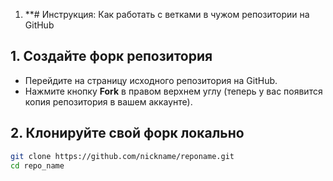 1. **# Инструкция: Как работать с ветками в чужом репозитории на GitHub

## 1. Создайте форк репозитория
- Перейдите на страницу исходного репозитория на GitHub.
- Нажмите кнопку **Fork** в правом верхнем углу (теперь у вас появится копия репозитория в вашем аккаунте).

## 2. Клонируйте свой форк локально
```bash
git clone https://github.com/nickname/reponame.git
cd repo_name
